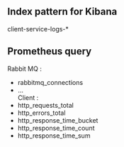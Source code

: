 ## Index pattern for Kibana    
client-service-logs-*
## Prometheus query  
Rabbit MQ :  
- rabbitmq_connections
- ...  
Client :  
- http_requests_total
- http_errors_total
- http_response_time_bucket
- http_response_time_count
- http_response_time_sum
